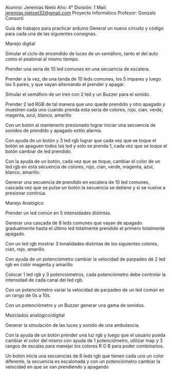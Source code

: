 Alumno: Jeremías Nieto 
Año: 4° 
División: 1 
Mail: jeremias.nietoet32@gmail.com 
Proyecto Informático 
Profesor: Gonzalo Consorti

Guía de trabajos para practicar arduino
General un nuevo circuito y código para cada una de las siguientes consignas.


Manejo digital


Simular el ciclo de encendido de luces de un semáforo, tanto el del auto como el peatonal al mismo tiempo.

Prender una seria de 10 led comunes en una secuencia de escalera.

Prender a la vez, de una tanda de 10 leds comunes, los 5 impares y luego los 5 pares, y que vayan alternando el prender y apagar.

Simular el semáforo de un tren con 2 led y un Buzzer para el sonido.

Prender 2 led RGB de tal manera que uno quede prendido y otro apagado y muestren cada uno cuando prenda esta seria de colores, rojo, cian, verde, magenta, azul, blanco, amarillo

Con un botón al mantenerlo presionado lograr iniciar una secuencia de sonidos de prendido y apagado estilo alarma.

Con ayuda de un botón y 3 led rgb lograr que cada vez que se toque el botón se apaguen todos los led y solo se prenda 1, cada vez que se toque el botón cambiar de led prendido.

Con la ayuda de un botón, cada vez que se toque, cambiar el color de un led rgb en esta secuencia de colores, rojo, cian, verde, magenta, azul, blanco, amarillo.

Generar una secuencia de prendido en escalera de 10 led comunes, cascada vez que se pulse un botón la secuencia se detiene y si se vuelve a presionar continúa.


Manejo Analógico


Prender un led común en 5 intensidades distintas.

Generar una cascada de 8 leds comunes que  vayan de apagado gradualmente hasta el último led totalmente prendido el primero totalmente apagado.

Con un led rgb mostrar 3 tonalidades distintas de los siguientes colores,  cian, rojo, amarillo.

Con ayuda de un potenciómetro cambiar la velocidad de parpadeo de 2 led rgb en color magenta y amarillo

Colocar 1 led rgb y 3 potenciómetros, cada potenciómetro debe controlar la intensidad de cada canal del led rgb.

Con un potenciómetro variar la velocidad de parpadeo de un led común en un rango de 0s a 10s.

Con un potenciómetro y un Buzzer generar una gama de sonidos.

Mezclados analógico/digital

Generar la simulación de las luces y sonido de una ambulancia.

Con la ayuda de un botón prender una luz rgb y luego que el usuario pueda cambiar el color del mismo con ayuda de 1 potenciómetro, utilizar map y 3 rangos de escalas para manejar los colores R G B para poder combinarlos.

Un botón inicia una secuencias de 6 leds rgb que tienen cada uno un color diferente, la secuencia es escalonada y con un potenciómetro cambiar la velocidad en que se van prendiendo y apagando
